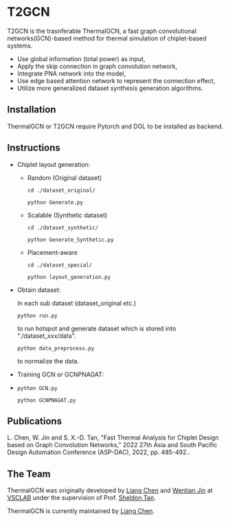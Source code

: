 # T2GCN

T2GCN is the trasnferable ThermalGCN, a fast graph convolutional networks(GCN)-based method for thermal simulation of chiplet-based systems.

- Use global information (total power) as input,
- Apply the skip connection in graph convolution network,
- Integrate PNA network into the model,
- Use edge based attention network to represent the connection effect,
- Utilize more generalized dataset synthesis generation algorithms.

## Installation

ThermalGCN or T2GCN require Pytorch and DGL to be installed as backend. 

## Instructions
- Chiplet layout generation:
  
  - Random (Original dataset)
    
    ```cd ./dataset_original/```
    
    ```python Generate.py```

  - Scalable (Synthetic dataset)
  
    ```cd ./dataset_synthetic/```
    
    ```python Generate_Synthetic.py```

  - Placement-aware
    
    ```cd ./dataset_special/```
    
    ```python layout_generation.py```



- Obtain dataset:

  In each sub dataset (dataset_original etc.)

  ```python run.py```
  
  to run hotspot and generate dataset which is stored into "./dataset_xxx/data".
  
  ```python data_preprocess.py```
  
  to normalize the data.

- Training GCN or GCNPNAGAT:
- 
  ```python GCN.py```

  ```python GCNPNAGAT.py```

## Publications

L. Chen, W. Jin and S. X.-D. Tan, "Fast Thermal Analysis for Chiplet Design based on Graph Convolution Networks," 2022 27th Asia and South Pacific Design Automation Conference (ASP-DAC), 2022, pp. 485-492..

## The Team

ThermalGCN was originally developed by [Liang Chen](https://vsclab.ece.ucr.edu/people/liang-chen) and [Wentian Jin](https://vsclab.ece.ucr.edu/people/wentian-jin) at [VSCLAB](https://vsclab.ece.ucr.edu/VSCLAB) under the supervision of Prof. [Sheldon Tan](https://profiles.ucr.edu/app/home/profile/sheldont).

ThermalGCN is currently maintained by [Liang Chen](https://vsclab.ece.ucr.edu/people/liang-chen).
